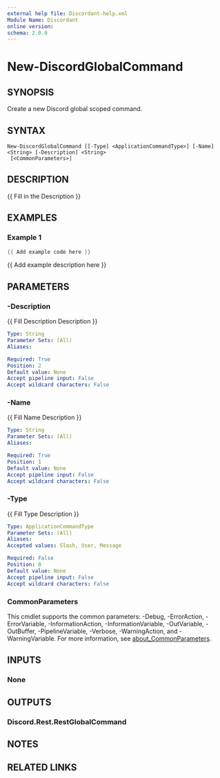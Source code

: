 ```yaml
---
external help file: Discordant-help.xml
Module Name: Discordant
online version:
schema: 2.0.0
---
```


# New-DiscordGlobalCommand

## SYNOPSIS
Create a new Discord global scoped command.

## SYNTAX

```
New-DiscordGlobalCommand [[-Type] <ApplicationCommandType>] [-Name] <String> [-Description] <String>
 [<CommonParameters>]
```

## DESCRIPTION
{{ Fill in the Description }}

## EXAMPLES

### Example 1
```powershell
{{ Add example code here }}
```

{{ Add example description here }}

## PARAMETERS

### -Description
{{ Fill Description Description }}

```yaml
Type: String
Parameter Sets: (All)
Aliases:

Required: True
Position: 2
Default value: None
Accept pipeline input: False
Accept wildcard characters: False
```

### -Name
{{ Fill Name Description }}

```yaml
Type: String
Parameter Sets: (All)
Aliases:

Required: True
Position: 1
Default value: None
Accept pipeline input: False
Accept wildcard characters: False
```

### -Type
{{ Fill Type Description }}

```yaml
Type: ApplicationCommandType
Parameter Sets: (All)
Aliases:
Accepted values: Slash, User, Message

Required: False
Position: 0
Default value: None
Accept pipeline input: False
Accept wildcard characters: False
```

### CommonParameters
This cmdlet supports the common parameters: -Debug, -ErrorAction, -ErrorVariable, -InformationAction, -InformationVariable, -OutVariable, -OutBuffer, -PipelineVariable, -Verbose, -WarningAction, and -WarningVariable. For more information, see [about_CommonParameters](http://go.microsoft.com/fwlink/?LinkID=113216).

## INPUTS

### None

## OUTPUTS

### Discord.Rest.RestGlobalCommand

## NOTES

## RELATED LINKS
